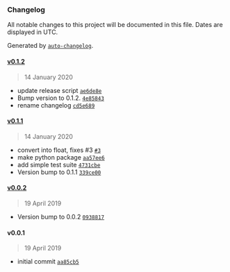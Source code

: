### Changelog

All notable changes to this project will be documented in this file. Dates are displayed in UTC.

Generated by [`auto-changelog`](https://github.com/CookPete/auto-changelog).

#### [v0.1.2](https://github.com/slhck/ffmpeg-bitrate-stats/compare/v0.1.1...v0.1.2)

> 14 January 2020

- update release script [`ae6de8e`](https://github.com/slhck/ffmpeg-bitrate-stats/commit/ae6de8e8d395bf31bf0751077ecece2ee138c4c9)
- Bump version to 0.1.2. [`4e85843`](https://github.com/slhck/ffmpeg-bitrate-stats/commit/4e85843ddb1311078951ec1211009ab07e32e19a)
- rename changelog [`cd5e689`](https://github.com/slhck/ffmpeg-bitrate-stats/commit/cd5e68923aaf3a8becf177c38b5a06430297ea94)

#### [v0.1.1](https://github.com/slhck/ffmpeg-bitrate-stats/compare/v0.0.2...v0.1.1)

> 14 January 2020

- convert into float, fixes #3 [`#3`](https://github.com/slhck/ffmpeg-bitrate-stats/issues/3)
- make python package [`aa57ee6`](https://github.com/slhck/ffmpeg-bitrate-stats/commit/aa57ee68ab7a2eeb0fa2a39a3cf935be4568cc2c)
- add simple test suite [`4731cbe`](https://github.com/slhck/ffmpeg-bitrate-stats/commit/4731cbe64d05d30750972d61a21058a84f5fc189)
- Version bump to 0.1.1 [`339ce00`](https://github.com/slhck/ffmpeg-bitrate-stats/commit/339ce00ac78cbbb502f2e8038916f5c7db31d536)

#### [v0.0.2](https://github.com/slhck/ffmpeg-bitrate-stats/compare/v0.0.1...v0.0.2)

> 19 April 2019

- Version bump to 0.0.2 [`0938817`](https://github.com/slhck/ffmpeg-bitrate-stats/commit/0938817f9ebda6f23f158117fe1e59bbd72a1741)

#### v0.0.1

> 19 April 2019

- initial commit [`aa85cb5`](https://github.com/slhck/ffmpeg-bitrate-stats/commit/aa85cb5efcfa5fee5c2c399d6a762ed6e99a9422)
